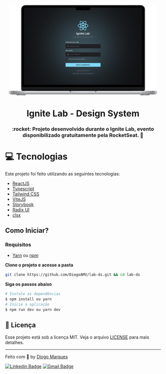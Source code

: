<p align="center">
   <img src="preview.png" alt="design-system" width="480px"/>
</p>

<h1 align="center">Ignite Lab - Design System</h1>

<h3 align="center">
  :rocket: Projeto desenvolvido durante o Ignite Lab, evento disponibilizado gratuitamente pela RocketSeat. 🚀
</h3>


# :computer: Tecnologias

Este projeto foi feito utilizando as seguintes tecnologias:

* [ReactJS](https://reactjs.org/)
* [Typescript](https://www.typescriptlang.org/)
* [Tailwind CSS](https://tailwindcss.com/)
* [ViteJS](https://vitejs.dev/)
* [Storybook](https://storybook.js.org/)
* [Radix UI](https://www.radix-ui.com/)
* [clsx](https://www.npmjs.com/package/clsx)


## Como Iniciar?

### Requisitos

- [Yarn](https://classic.yarnpkg.com/) ou [npm](https://www.npmjs.com/package/npm)

**Clone o projeto e acesse a pasta**

```bash
git clone https://github.com/DiogoAMV/lab-ds.git && cd lab-ds
```

**Siga os passos abaixo**

```bash
# Instale as dependências
$ npm install ou yarn
# Inicie a aplicação
$ npm run dev ou yarn dev
```

## :memo: Licença

Esse projeto está sob a licença MIT. Veja o arquivo [LICENSE](LICENSE.md) para mais detalhes.

---

Feito com :purple_heart: by [Diogo Marques](https://github.com/DiogoAMV)

[![Linkedin Badge](https://img.shields.io/badge/-Diogo%20Marques-blue?style=flat-square&logo=Linkedin&logoColor=white&link=https://www.linkedin.com/in/diogomarques/)](https://www.linkedin.com/in/diogo-marques-719950221/) 
[![Gmail Badge](https://img.shields.io/badge/-contato.diogoamv@gmail.com-c14438?style=flat-square&logo=Gmail&logoColor=white&link=mailto:contato.diogoamv@gmail.com)](mailto:contato.diogoamv@gmail.com)
